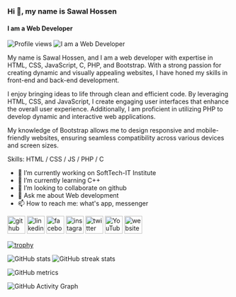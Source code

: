 ### Hi  👋, my name is Sawal Hossen  
#### I am a Web Developer
![Profile views](https://gpvc.arturio.dev/sawalhossen) 
![I am a Web Developer](https://media.licdn.com/dms/image/D5622AQH_fwWRgSu7OQ/feedshare-shrink_1280/0/1684632778487?e=1687392000&v=beta&t=b-ZLGC5itENC29UUN2JJKdOLKuVnSbTrMKS_i3Hq8cc)


My name is Sawal Hossen, and I am a web developer with expertise in HTML, CSS, JavaScript, C, PHP, and Bootstrap. With a strong passion for creating dynamic and visually appealing websites, I have honed my skills in front-end and back-end development.

I enjoy bringing ideas to life through clean and efficient code. By leveraging HTML, CSS, and JavaScript, I create engaging user interfaces that enhance the overall user experience. Additionally, I am proficient in utilizing PHP to develop dynamic and interactive web applications.

My knowledge of Bootstrap allows me to design responsive and mobile-friendly websites, ensuring seamless compatibility across various devices and screen sizes.

Skills: HTML / CSS / JS / PHP / C


- 🔭 I’m currently working on SoftTech-IT Institute 
- 🌱 I’m currently learning C++ 
- 👯 I’m looking to collaborate on github 
- 💬 Ask me about Web development 
- 📫 How to reach me: what's app, messenger 


[<img src='https://cdn.jsdelivr.net/npm/simple-icons@3.0.1/icons/github.svg' alt='github' height='40'>](https://github.com/sawalhossen)  [<img src='https://cdn.jsdelivr.net/npm/simple-icons@3.0.1/icons/linkedin.svg' alt='linkedin' height='40'>](https://www.linkedin.com/in/sawalhossen/)  [<img src='https://cdn.jsdelivr.net/npm/simple-icons@3.0.1/icons/facebook.svg' alt='facebook' height='40'>](https://www.facebook.com/mdsawalhossen)  [<img src='https://cdn.jsdelivr.net/npm/simple-icons@3.0.1/icons/instagram.svg' alt='instagram' height='40'>](https://www.instagram.com/mdsawalhossen/)  [<img src='https://cdn.jsdelivr.net/npm/simple-icons@3.0.1/icons/twitter.svg' alt='twitter' height='40'>](https://twitter.com/sawalhossen)  [<img src='https://cdn.jsdelivr.net/npm/simple-icons@3.0.1/icons/youtube.svg' alt='YouTube' height='40'>](https://www.youtube.com/channel/UCd-R8urahCP8rHJSfQ1Kr1A)  [<img src='https://cdn.jsdelivr.net/npm/simple-icons@3.0.1/icons/icloud.svg' alt='website' height='40'>](https://www.sawalhossen.com)  

[![trophy](https://github-profile-trophy.vercel.app/?username=sawalhossen)](https://github.com/ryo-ma/github-profile-trophy)


![GitHub stats](https://github-readme-stats.vercel.app/api?username=sawalhossen&show_icons=true&count_private=true)  ![GitHub streak stats](https://streak-stats.demolab.com/?user=sawalhossen)  
 

![GitHub metrics](https://metrics.lecoq.io/sawalhossen)  


![GitHub Activity Graph](https://activity-graph.herokuapp.com/graph?username=sawalhossen) 

